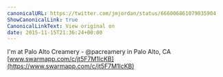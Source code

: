 ```yaml
---
canonicalURL: https://twitter.com/jmjordan/status/666006861079035904
ShowCanonicalLink: true
CanonicalLinkText: View original on
date: 2015-11-15T21:36:24+00:00
---
```

I'm at Palo Alto Creamery - @pacreamery in Palo Alto, CA [www.swarmapp.com/c/jt5F7M1lcKB](https://www.swarmapp.com/c/jt5F7M1lcKB)